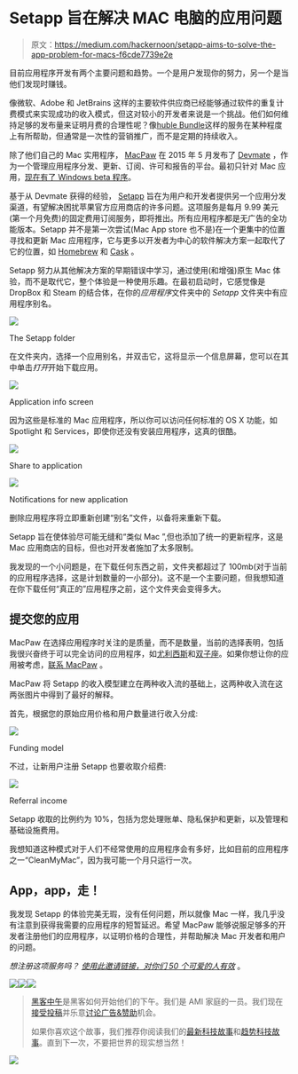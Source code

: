 # Setapp 旨在解决 MAC 电脑的应用问题

> 原文：<https://medium.com/hackernoon/setapp-aims-to-solve-the-app-problem-for-macs-f6cde7739e2e>

目前应用程序开发有两个主要问题和趋势。一个是用户发现你的努力，另一个是当他们发现时赚钱。

像微软、Adobe 和 JetBrains 这样的主要软件供应商已经能够通过软件的重复计费模式来实现成功的收入模式，但这对较小的开发者来说是一个挑战。他们如何维持足够的发布量来证明月费的合理性呢？像[huble Bundle](https://www.humblebundle.com)这样的服务在某种程度上有所帮助，但通常是一次性的营销推广，而不是定期的持续收入。

除了他们自己的 Mac 实用程序， [MacPaw](http://macpaw.com/) 在 2015 年 5 月发布了 [Devmate](http://devmate.com/) ，作为一个管理应用程序分发、更新、订阅、许可和报告的平台。最初只针对 Mac 应用，[现在有了 Windows beta 程序](http://devmate.com/windows-beta)。

基于从 Devmate 获得的经验， [Setapp](https://setapp.com/) 旨在为用户和开发者提供另一个应用分发渠道，有望解决困扰苹果官方应用商店的许多问题。这项服务是每月 9.99 美元(第一个月免费)的固定费用订阅服务，即将推出。所有应用程序都是无广告的全功能版本。Setapp 并不是第一次尝试(Mac App store 也不是)在一个更集中的位置寻找和更新 Mac 应用程序，它与更多以开发者为中心的软件解决方案一起取代了它的位置，如 [Homebrew](http://brew.sh/) 和 [Cask](https://caskroom.github.io/) 。

Setapp 努力从其他解决方案的早期错误中学习，通过使用(和增强)原生 Mac 体验，而不是取代它，整个体验是一种使用乐趣。在最初启动时，它感觉像是 DropBox 和 Steam 的结合体，在你的*应用程序*文件夹中的 *Setapp* 文件夹中有应用程序别名。

![](img/b7ac77ac370bfb79941f9702db01653c.png)

The Setapp folder

在文件夹内，选择一个应用别名，并双击它，这将显示一个信息屏幕，您可以在其中单击*打开*开始下载应用。

![](img/186e9d497f64faca606d607a6e61f64c.png)

Application info screen

因为这些是标准的 Mac 应用程序，所以你可以访问任何标准的 OS X 功能，如 Spotlight 和 Services，即使你还没有安装应用程序，这真的很酷。

![](img/0b601e2b9865b65d719ccbbdf25e77a8.png)

Share to application

![](img/5ac9c8c693228ba396cd30505588e317.png)

Notifications for new application

删除应用程序将立即重新创建“别名”文件，以备将来重新下载。

Setapp 旨在使体验尽可能无缝和“类似 Mac ”,但也添加了统一的更新程序，这是 Mac 应用商店的目标，但也对开发者施加了太多限制。

我发现的一个小问题是，在下载任何东西之前，文件夹都超过了 100mb(对于当前的应用程序选择，这是计划数量的一小部分)。这不是一个主要问题，但我想知道在你下载任何“真正的”应用程序之前，这个文件夹会变得多大。

## 提交您的应用

MacPaw 在选择应用程序时关注的是质量，而不是数量，当前的选择表明，包括我很兴奋终于可以完全访问的应用程序，如[尤利西斯](https://ulyssesapp.com/)和[双子座](http://macpaw.com/gemini)。如果你想让你的应用被考虑，[联系 MacPaw](https://setapp.com/developers) 。

MacPaw 将 Setapp 的收入模型建立在两种收入流的基础上，这两种收入流在这两张图片中得到了最好的解释。

首先，根据您的原始应用价格和用户数量进行收入分成:

![](img/5c70dfe304c15a19b57fc9a1d02222c4.png)

Funding model

不过，让新用户注册 Setapp 也要收取介绍费:

![](img/03c105c773798873708ac8c44be695a4.png)

Referral income

Setapp 收取的比例约为 10%，包括为您处理账单、隐私保护和更新，以及管理和基础设施费用。

我想知道这种模式对于人们不经常使用的应用程序会有多好，比如目前的应用程序之一“CleanMyMac”，因为我可能一个月只运行一次。

## App，app，走！

我发现 Setapp 的体验完美无瑕，没有任何问题，所以就像 Mac 一样，我几乎没有注意到获得我需要的应用程序的短暂延迟。希望 MacPaw 能够说服足够多的开发者注册他们的应用程序，以证明价格的合理性，并帮助解决 Mac 开发者和用户的问题。

*想注册这项服务吗？* [*使用此邀请链接，对你们 50 个可爱的人有效*](https://setapp.com/?inviteRef=060480c1-ba5b-11e6-ae4b-080027c363c3) 。

[![](img/50ef4044ecd4e250b5d50f368b775d38.png)](http://bit.ly/HackernoonFB)[![](img/979d9a46439d5aebbdcdca574e21dc81.png)](https://goo.gl/k7XYbx)[![](img/2930ba6bd2c12218fdbbf7e02c8746ff.png)](https://goo.gl/4ofytp)

> [黑客中午](http://bit.ly/Hackernoon)是黑客如何开始他们的下午。我们是 AMI 家庭的一员。我们现在[接受投稿](http://bit.ly/hackernoonsubmission)并乐意[讨论广告&赞助](mailto:partners@amipublications.com)机会。
> 
> 如果你喜欢这个故事，我们推荐你阅读我们的[最新科技故事](http://bit.ly/hackernoonlatestt)和[趋势科技故事](https://hackernoon.com/trending)。直到下一次，不要把世界的现实想当然！

![](img/be0ca55ba73a573dce11effb2ee80d56.png)
